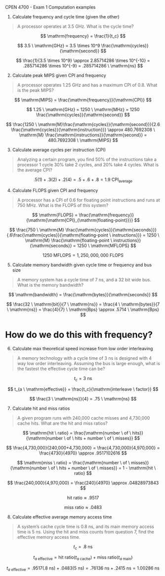 CPEN 4700 - Exam 1 Computation examples
1. Calculate frequency and cycle time (given the other)
   
> A processor operates at 3.5 GHz. What is the cycle time?

$$
\mathrm{frequency} = \frac{1}{t_c}
$$

$$
3.5 \ \mathrm{GHz} = 3.5 \times 10^9 \frac{\mathrm{cycles}}{\mathrm{second}}
$$

$$
\frac{1}{3.5 \times 10^9} \approx 2.85714286 \times 10^{-10} = .285714286 \times 10^{-9} = .285714286 \ \mathrm{ns}
$$

2. Calculate peak MIPS given CPI and frequency

> A processor operates 1.25 GHz and has a maximum CPI of 0.8. What is the peak MIPS?

$$
\mathrm{MIPS} = \frac{\mathrm{frequency}}{\mathrm{CPI}}
$$

$$
1.25 \ \mathrm{GHz} = 1250 \ \mathrm{MHz} = 1250 \frac{\mathrm{cycles}}{\mathrm{second}}
$$

$$
\frac{1250 \ \mathrm{M}\frac{\mathrm{cycles}}{\mathrm{second}}}{2.6 \frac{\mathrm{cycles}}{\mathrm{instruction}}} \approx 480.7692308 \ \mathrm{M} \frac{\mathrm{instructions}}{\mathrm{second}} = 480.7692308 \ \mathrm{MIPS}
$$

3. Calculate average cycles per instruction (CPI)
   
> Analyzing a certain program, you find 50% of the instructions take a processor 1 cycle 30% take 2 cycles, and 20% take 4 cycles. What is the average CPI?

$$
.5(1) + .3(2) + .2(4) = .5 + .6 + .8 = 1.9 \ \mathrm{CPI_{average}}
$$

4. Calculate FLOPS given CPI and frequency
   
> A processor has a CPI of 0.6 for floating point instructions and runs at 750 MHz. What is the FLOPS of  this system?

$$
\mathrm{FLOPS} = \frac{\mathrm{frequency}}{\mathrm{\mathrm{CPI}_{\mathrm{floating-point}}}}
$$

$$
\frac{750 \ \mathrm{M} \frac{\mathrm{cycles}}{\mathrm{seconds}}}{.6\frac{\mathrm{cycles}}{\mathrm{floating-point \ instructions}}} = 1250 \ \mathrm{M} \frac{\mathrm{floating-point \ instructions}}{\mathrm{seconds}} = 1250 \ \mathrm{MFLOPS}
$$

$$
1250 \ \mathrm{MFLOPS} = 1,250,000,000 \ \mathrm{FLOPS}
$$

5. Calculate memory bandwidth given cycle time or frequency and bus size
   
> A memory system has a cycle time of 7 ns, and a 32 bit wide bus. What is the memory bandwidth?

$$
\mathrm{bandwidth} = \frac{\mathrm{bytes}}{\mathrm{seconds}}
$$

$$
\frac{32 \ \mathrm{bit}}{7 \ \mathrm{ns}} = \frac{4 \ \mathrm{bytes}}{7 \ \mathrm{ns}} = \frac{4}{7} \ \mathrm{Bps} \approx .5714 \ \mathrm{Bps}
$$

# How do we do this with frequency?

6. Calculate max theoretical speed increase from low order interleaving
   
> A memory technology with a cycle time of 3 ns is designed with 4 way low order interleaving. Assuming the bus is large enough, what is the fastest the effective cycle time can be?

$$
t_c = 3 \ \mathrm{ns}
$$

$$
t_{a \ \mathrm{effective}} = \frac{t_c}{\mathrm{interleave \ factor}}
$$

$$
\frac{3 \ \mathrm{ns}}{4} = .75 \ \mathrm{ns}
$$

7. Calculate hit and miss ratios
   
> A given program runs with 240,000 cache misses and 4,730,000 cache hits. What are the hit and miss ratios?

$$
\mathrm{hit \ ratio} = \frac{\mathrm{number \ of \ hits}}{\mathrm{number \ of \ hits + number \ of \ misses}}
$$

$$
\frac{4,730,000}{240,000+4,730,000} = \frac{4,730,000}{4,970,000} = \frac{4730}{4970} \approx .9517102616
$$

$$
\mathrm{miss \ ratio} = \frac{\mathrm{number \ of \ misses}}{\mathrm{number \ of \ hits + number \ of \ misses}} = 1 - \mathrm{hit \ ratio}
$$

$$
\frac{240,000}{4,970,000} = \frac{240}{4970} \approx .04828973843
$$

$$
\mathrm{hit \ ratio} \approx .9517
$$

$$
\mathrm{miss \ ratio} \approx .0483
$$

8. Calculate effective average memory access time
   
> A system’s cache cycle time is 0.8 ns, and its main memory access time is 5 ns. Using the hit and miss counts from question 7, find the effective memory access time.

$$
t_c = .8 \ \mathrm{ns}
$$

$$
t_{a \ \mathrm{effective}} = \mathrm{hit \ ratio}(t_{a \ \mathrm{cache}}) + \mathrm{miss \ ratio}(t_{a \ \mathrm{main}})
$$

$$
t_{a \ \mathrm{effective}} = .9517(.8 \ \mathrm{ns}) + .0483(5 \ \mathrm{ns}) = .76136 \ \mathrm{ns} + .2415 \ \mathrm{ns} = 1.00286 \ \mathrm{ns}
$$